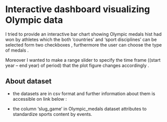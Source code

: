 # Interactive dashboard visualizing Olympic data
I tried to provide an interactive bar chart showing Olympic medals hist had won by athletes which the both ‘countries’ and ‘sport disciplines’ can be selected form two checkboxes , furthermore the user can choose the type of medals .

Moreover I wanted to make a range slider to specify the time frame ((start year – end year) of period) that the plot figure changes accordingly .

## About dataset
* the datasets are in csv format and further information about them is accessible on link below :

* the column ‘slug_game’ in Olympic_medals dataset attributes to standardize sports content by events.
